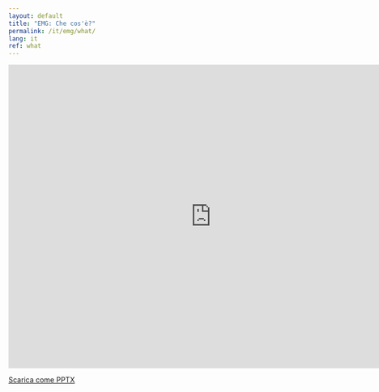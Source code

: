 ```yaml
---
layout: default
title: "EMG: Che cos'è?"
permalink: /it/emg/what/
lang: it
ref: what
---
```


<iframe src="https://onedrive.live.com/embed?cid=E964CF1763131888&resid=E964CF1763131888%21520&authkey=ACoBDQ5x7JQK7Vw&em=2" width="800" height="600" frameborder="0" scrolling="no"></iframe>

[Scarica come PPTX](/assets/pptx/it_what_is_emg.pptx)
